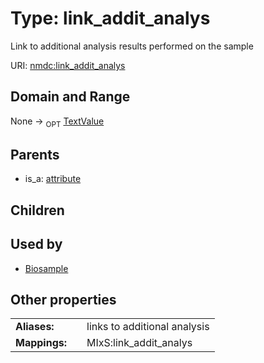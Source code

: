 
# Type: link_addit_analys


Link to additional analysis results performed on the sample

URI: [nmdc:link_addit_analys](https://microbiomedata/meta/link_addit_analys)


## Domain and Range

None ->  <sub>OPT</sub> [TextValue](TextValue.md)

## Parents

 *  is_a: [attribute](attribute.md)

## Children


## Used by

 * [Biosample](Biosample.md)

## Other properties

|  |  |  |
| --- | --- | --- |
| **Aliases:** | | links to additional analysis |
| **Mappings:** | | MIxS:link_addit_analys |

